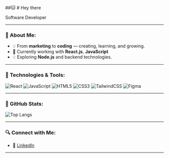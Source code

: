 ##🐱 # Hey there

Software Developer 

---

### 🌟 About Me:
- 💡 From **marketing** to **coding** — creating, learning, and growing.
- 🔧 Currently working with **React.js**, **JavaScript**
- 💡 Exploring **Node.js** and backend technologies.

---

### 🌟 Technologies & Tools:

![React](https://img.shields.io/badge/-React-61DAFB?style=flat&logo=react&logoColor=white)
![JavaScript](https://img.shields.io/badge/-JavaScript-F7DF1E?style=flat&logo=javascript&logoColor=black)
![HTML5](https://img.shields.io/badge/-HTML5-E34F26?style=flat&logo=html5&logoColor=white)
![CSS3](https://img.shields.io/badge/-CSS3-1572B6?style=flat&logo=css3)
![TailwindCSS](https://img.shields.io/badge/-TailwindCSS-38B2AC?style=flat&logo=tailwind-css&logoColor=white)
![Figma](https://img.shields.io/badge/-Figma-F24E1E?style=flat&logo=figma&logoColor=white)

---

### 🌟 GitHub Stats:

![Top Langs](https://github-readme-stats.vercel.app/api/top-langs/?username=HandeBudak&layout=compact&theme=radical)


---

### 🔍 Connect with Me:
- 🌟 [LinkedIn](https://www.linkedin.com/in/hande-budak-658702159/) 

---


